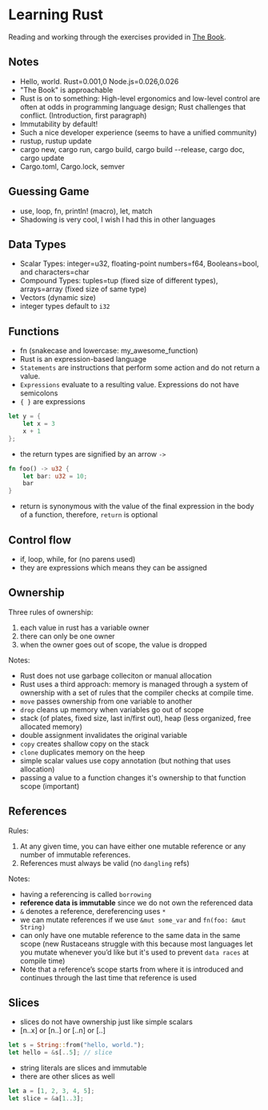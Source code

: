 # Learning Rust

Reading and working through the exercises provided in [The Book](https://doc.rust-lang.org/book).

## Notes

- Hello, world. Rust=0.001,0 Node.js=0.026,0.026
- "The Book" is approachable
- Rust is on to something: High-level ergonomics and low-level control are often at odds in programming language design; Rust challenges that conflict. (Introduction, first paragraph)
- Immutability by default!
- Such a nice developer experience (seems to have a unified community)
- rustup, rustup update
- cargo new, cargo run, cargo build, cargo build --release, cargo doc, cargo update
- Cargo.toml, Cargo.lock, semver

## Guessing Game
- use, loop, fn, println! (macro), let, match
- Shadowing is very cool, I wish I had this in other languages

## Data Types

- Scalar Types: integer=u32, floating-point numbers=f64, Booleans=bool, and characters=char
- Compound Types: tuples=tup (fixed size of different types), arrays=array (fixed size of same type)
- Vectors (dynamic size)
- integer types default to `i32`

## Functions
- fn (snakecase and lowercase: my_awesome_function)
- Rust is an expression-based language
- `Statements` are instructions that perform some action and do not return a value.
- `Expressions` evaluate to a resulting value. Expressions do not have semicolons
- `{ }` are expressions
```rust
let y = {
    let x = 3
    x + 1 
};
```
- the return types are signified by an arrow `->`
```rust
fn foo() -> u32 {
    let bar: u32 = 10;
    bar
}
```
- return is synonymous with the value of the final expression in the body of a function, therefore, `return` is optional

## Control flow

- if, loop, while, for (no parens used)
- they are expressions which means they can be assigned

## Ownership

Three rules of ownership:
1. each value in rust has a variable owner
2. there can only be one owner
3. when the owner goes out of scope, the value is dropped

Notes:

- Rust does not use garbage colleciton or manual allocation
- Rust uses a third approach: memory is managed through a system of ownership with a set of rules that the compiler checks at compile time.
- `move` passes ownership from one variable to another
- `drop` cleans up memory when variables go out of scope
- stack (of plates, fixed size, last in/first out), heap (less organized, free allocated memory)
- double assignment invalidates the original variable
- `copy` creates shallow copy on the stack
- `clone` duplicates memory on the heep
- simple scalar values use copy annotation (but nothing that uses allocation)
- passing a value to a function changes it's ownership to that function scope (important)

## References

Rules:
1. At any given time, you can have either one mutable reference or any number of immutable references.
2. References must always be valid (no `dangling` refs)

Notes:
- having a referencing is called `borrowing`
- **reference data is immutable** since we do not own the referenced data
- `&` denotes a reference, dereferencing uses `*`
- we can mutate references if we use `&mut some_var` and `fn(foo: &mut String)`
- can only have one mutable reference to the same data in the same scope (new Rustaceans struggle with this because most languages let you mutate whenever you’d like but it's used to prevent `data races` at compile time)
- Note that a reference’s scope starts from where it is introduced and continues through the last time that reference is used

## Slices

- slices do not have ownership just like simple scalars
- [n..x] or [n..] or [..n] or [..]

```rust
let s = String::from("hello, world.");
let hello = &s[..5]; // slice
```

- string literals are slices and immutable
- there are other slices as well

```rust
let a = [1, 2, 3, 4, 5];
let slice = &a[1..3];
```